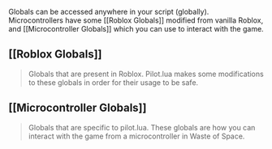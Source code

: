 Globals can be accessed anywhere in your script (globally). \
Microcontrollers have some [[Roblox Globals]] modified from vanilla Roblox, and [[Microcontroller Globals]] which you can use to interact with the game.

## [[Roblox Globals]]
> Globals that are present in Roblox. Pilot.lua makes some modifications to these globals in order for their usage to be safe.
## [[Microcontroller Globals]]
> Globals that are specific to pilot.lua. These globals are how you can interact with the game from a microcontroller in Waste of Space.